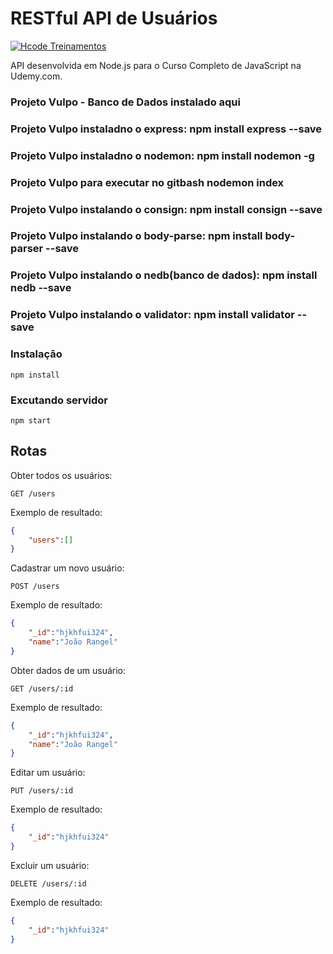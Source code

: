 # RESTful API de Usuários

[![Hcode Treinamentos](https://www.hcode.com.br/res/img/hcode-200x100.png)](https://www.hcode.com.br)

API desenvolvida em Node.js para o Curso Completo de JavaScript na Udemy.com.

### Projeto Vulpo - Banco de Dados instalado aqui 
### Projeto Vulpo instaladno o express: npm install express --save
### Projeto Vulpo instaladno o nodemon: npm install nodemon -g
### Projeto Vulpo para executar no gitbash nodemon index
### Projeto Vulpo instalando o consign: npm install consign --save
### Projeto Vulpo instalando o body-parse: npm install body-parser --save
### Projeto Vulpo instalando o nedb(banco de dados): npm install nedb --save
### Projeto Vulpo instalando o validator: npm install validator --save 
 
### Instalação
```
npm install
```

### Excutando servidor
```
npm start
```
## Rotas
Obter todos os usuários:
```
GET /users
```
Exemplo de resultado:
```json
{
    "users":[]
}
```

Cadastrar um novo usuário:
```
POST /users
```
Exemplo de resultado:
```json
{
    "_id":"hjkhfui324",
    "name":"João Rangel"
}
```

Obter dados de um usuário:
```
GET /users/:id
```
Exemplo de resultado:
```json
{
    "_id":"hjkhfui324",
    "name":"João Rangel"
}
```

Editar um usuário:
```
PUT /users/:id
```
Exemplo de resultado:
```json
{
    "_id":"hjkhfui324"
}
```

Excluir um usuário:
```
DELETE /users/:id
```
Exemplo de resultado:
```json
{
    "_id":"hjkhfui324"
}
```